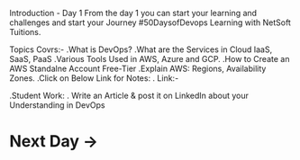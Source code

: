 Introduction - Day 1
From the day 1 you can start your learning and challenges and start your Journey #50DaysofDevops Learning with NetSoft Tuitions.

Topics Covrs:-
.What is DevOps?
.What are the Services in Cloud IaaS, SaaS, PaaS
.Various Tools Used in AWS, Azure and GCP.
.How to Create an AWS Standalne Account Free-Tier
.Explain AWS: Regions, Availability Zones.
.Click on Below Link for Notes:
. Link:-



.Student Work:
. Write an Article & post it on LinkedIn about your Understanding in DevOps

# Next Day →
